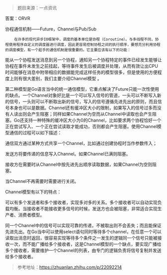 > 题目来源：一点资讯

答案：ORVR

协程通信机制——Future，Channel与Pub/Sub

		在许多的现代异步IO框架中，调度的基本单位是协程（Coroutine）。与多线程不同，协程使用程序自定义的调度器进行调度，因此更容易控制协程之间的执行顺序，要想充分利用协程的调度模型，有一个趁手的通信机制是很重要的。它主要应该有以下的功能：

​		能从一个协程发送消息到另一个协程，通知另一个协程特定的事件已经发生能够让协程在事件未发生之前挂起，等待事件发生后被调度并处理，从而有效让出CPU时间能够在消息中附带相应的数据能完成这样任务的模型很多，但是使用的方便程度上则有很大差别，我们主要介绍Channel模型 。

​		第二种模型是Go语言当中的统一通信模型，它重点解决了Future只能一次性使用的缺点。一个Channel对象好比是一个可以写入信号的管道，一头可以不断写入新的信号，一头则可以不断取出新的信号，写入的信号遵循先进先出的原则，而且信号本身也可以是数据。Channel还有缓冲区大小的限制，如果写入的信号过多而没有人读出则会产生阻塞；同样如果Channel为空而从Channel中读取也会产生阻塞。Go还支持一种特殊的缓冲区大小为0的Channel，比如要求两个协程恰好一个正在尝试写入、一个正在尝试读取才能成功，否则都会产生阻塞。使用Channel模型通信的过程可以如下描述：

通信双方通过某种方式共享一个Channel，比如通过创建协程时当作参数传入；

发送方将要传递的信息写入Channel。如果Channel已满则阻塞。

接收方在需要时从Channel中按先进先出顺序读取数据，如果Channel为空则阻塞。

当Channel不再需要时需要进行关闭。

Channel模型有以下的特点：

可以有多个发送者和多个接收者，实现多对多的关系。多个接收者可以自动实现负载均衡。当接收者不能接收更多信号的时候，发送方也会被阻塞，非常适合实现生产者、消费者模型。

同一个Channel中的信号可以实现可靠的传递，不被取出则不会丢失；而且能保证先进先出。在Go当中可以使用select语句同时等待多个channel，在任意一个可以读取出消息时返回，很容易实现等待多个条件之一发生的逻辑同一个信号只能被接收一次，而不能广播给多个接收者，这是Channel模型的一个缺点，要实现广播给多个接收者，需要维护一个Channel的列表，由专门的逻辑负责将信号复制并发送给多个接收者。

> 参考地址：https://zhuanlan.zhihu.com/p/22092214